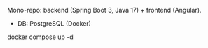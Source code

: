 Mono-repo: backend (Spring Boot 3, Java 17) + frontend (Angular).
- DB: PostgreSQL (Docker)

docker compose up -d

